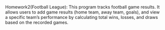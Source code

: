 Homework2(Football League): This program tracks football game results. It allows users to add game results (home team, away team, goals), and view a specific team’s performance by calculating total wins, losses, and draws based on the recorded games.
